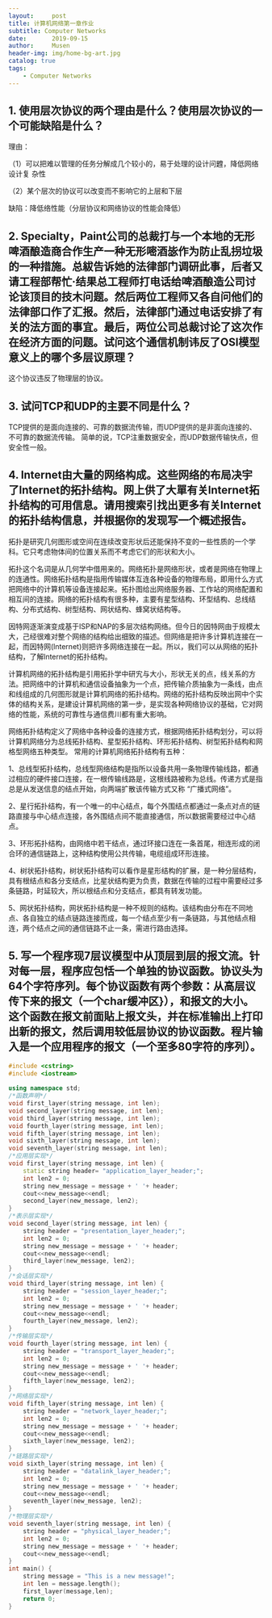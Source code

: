 ```yaml
---
layout:     post
title: 计算机网络第一章作业
subtitle: Computer Networks
date:       2019-09-15
author:     Musen
header-img: img/home-bg-art.jpg
catalog: true
tags:
    - Computer Networks
---
```


## 1. 使用层次协议的两个理由是什么？使用层次协议的一个可能缺陷是什么？
理由：

（1）可以把难以管理的任务分解成几个较小的，易于处理的设计问韙，降低网络设计复
杂性

（2）某个层次的协议可以改变而不影响它的上层和下层

缺陷：降低络性能（分层协议和网络协议的性能会降低）

## 2. Specialty，Paint公司的总裁打与一个本地的无形啤酒酿造商合作生产一种无形嘧酒毖作为防止乱拐垃圾的一种措施。总紱告诉她的法律部门调研此事，后者又请工程部帮忙·结果总工程师打电话给啤酒酿造公司讨论该顶目的技木问题。然后两位工程师又各自问他们的法律部口作了汇报。然后，法律部门通过电话安排了有关的法方面的事宜。最后，两位公司总裁讨论了这次作在经济方面的问题。试问这个通信机制讳反了OSI模型意义上的哪个多层议原理？

这个协议违反了物理层的协议。

## 3. 试问TCP和UDP的主要不同是什么？

TCP提供的是面向连接的、可靠的数据流传输，而UDP提供的是非面向连接的、不可靠的数据流传输。
简单的说，TCP注重数据安全，而UDP数据传输快点，但安全性一般。

## 4. lnternet由大量的网络构成。这些网络的布局决宇了lnternet的拓扑结构。网上供了大單有关lnternet拓扑结构的可用信息。请用搜索引找出更多有关lnternet的拓扑结构信息，并根据你的发现写一个概述报告。

拓扑是研究几何图形或空间在连续改变形状后还能保持不变的一些性质的一个学科。它只考虑物体间的位置关系而不考虑它们的形状和大小。

拓扑这个名词是从几何学中借用来的。网络拓扑是网络形状，或者是网络在物理上的连通性。网络拓扑结构是指用传输媒体互连各种设备的物理布局，即用什么方式把网络中的计算机等设备连接起来。拓扑图给出网络服务器、工作站的网络配置和相互间的连接。网络的拓扑结构有很多种，主要有星型结构、环型结构、总线结构、分布式结构、树型结构、网状结构、蜂窝状结构等。

因特网逐渐演变成基于ISP和NAP的多层次结构网络。但今日的因特网由于规模太大，己经很难对整个网络的结构给出细致的描述。但网络是把许多计算机连接在一起，而因特网(lnternet)则把许多网络连接在一起。所以，我们可以从网络的拓扑结构，了解lnternet的拓扑结构。

计算机网络的拓扑结构是引用拓扑学中研宄与大小，形状无关的点，线关系的方法。把网络中的计算机和通信设备抽象为一个点，把传输介质抽象为一条线，由点和线组成的几何图形就是计算机网络的拓扑结构。网络的拓扑结构反映出网中个实体的结构关系，是建设计算机网络的第一步，是实现各种网络协议的基础，它对网络的性能，系统的可靠性与通信费川都有重大影响。

网络拓扑结构定义了网络中各种设备的连接方式，根据网络拓扑结构划分，可以将计算机网络分为总线拓扑结构、星型拓扑结构、环形拓扑结构、树型拓扑结构和网格型网络五种类型。
常用的计算机网络拓扑结构有五种：

1、总线型拓扑结构，总线型网络结构是指所以设备共用一条物理传输线路，都通过相应的硬件接口连接，在一根传输线路是，这根线路被称为总线。传递方式是指总是从发送信息的结点开始，向两端扩散该传输方式又称 “广播式网络”。

2、星行拓扑结构，有一个唯一的中心结点，每个外围结点都通过一条点对点的链路直接与中心结点连接，各外围结点间不能直接通信，所以数据需要经过中心结点。

3、环形拓扑结构，由网络中若干结点，通过环接口连在一条首尾，相连形成的闭合环的通信链路上，这种结构使用公共传输，电缆组成环形连接。

4、树状拓扑结构，树状拓扑结构可以看作是星形结构的扩展，是一种分层结构，具有根结点和各分支结点，比星状结构更为负责，数据在传输的过程中需要经过多条链路，时延较大，所以根结点和分支结点，都具有转发功能。

5、网状拓扑结构，网状拓扑结构是一种不规则的结构。该结构由分布在不同地点、各自独立的结点链路连接而成，每一个结点至少有一条链路，与其他结点相连，两个结点之间的通信链路不止一条，需进行路由选择。


## 5. 写一个程序现7层议模型中从顶层到层的报文流。针对每一层，程序应包恬一个单独的协议函数。协议头为64个字符序列。每个协议函数有两个参数：从高层议传下来的报文（一个char缓冲区}），和报文的大小。这个函数在报文前面貼上报文头，并在标准输出上打印出新的报文，然后调用较低层协议的协议函数。程片输入是一个应用程序的报文（一个至多80字符的序列）。

```C++
#include <cstring>    
#include <iostream> 
    
using namespace std; 
/*函数声明*/
void first_layer(string message, int len);
void second_layer(string message, int len);
void third_layer(string message, int len);
void fourth_layer(string message, int len);
void fifth_layer(string message, int len);
void sixth_layer(string message, int len);
void seventh_layer(string message, int len);      
/*应用层实现*/
void first_layer(string message, int len) {    
    static string header= "application_layer_header;";       
    int len2 = 0;    
    string new_message = message + ' '+ header;  
    cout<<new_message<<endl;   
    second_layer(new_message, len2);       
} 
/*表示层实现*/   
void second_layer(string message, int len) {    
    string header = "presentation_layer_header;";       
    int len2 = 0;    
    string new_message = message + ' '+ header;
    cout<<new_message<<endl;      
    third_layer(new_message, len2);       
}  
/*会话层实现*/  
void third_layer(string message, int len) {    
    string header = "session_layer_header;";       
    int len2 = 0;    
    string new_message = message + ' '+ header;
    cout<<new_message<<endl;      
    fourth_layer(new_message, len2);       
} 
/*传输层实现*/   
void fourth_layer(string message, int len) {    
    string header = "transport_layer_header;";       
    int len2 = 0;    
    string new_message = message + ' '+ header; 
    cout<<new_message<<endl;     
    fifth_layer(new_message, len2);       
} 
/*网络层实现*/   
void fifth_layer(string message, int len) {    
    string header = "network_layer_header;";       
    int len2 = 0;    
    string new_message = message + ' '+ header; 
    cout<<new_message<<endl;       
    sixth_layer(new_message, len2);       
}   
/*链路层实现*/ 
void sixth_layer(string message, int len) {    
    string header = "datalink_layer_header;";       
    int len2 = 0;    
    string new_message = message + ' '+ header;  
    cout<<new_message<<endl;    
    seventh_layer(new_message, len2);       
} 
/*物理层实现*/   
void seventh_layer(string message, int len) {    
    string header = "physical_layer_header;";       
    int len2 = 0;    
    string new_message = message + ' '+ header;
    cout<<new_message<<endl;         
}     
int main() { 
    string message = "This is a new message!"; 
    int len = message.length();
    first_layer(message,len);  
    return 0;    
}

```





